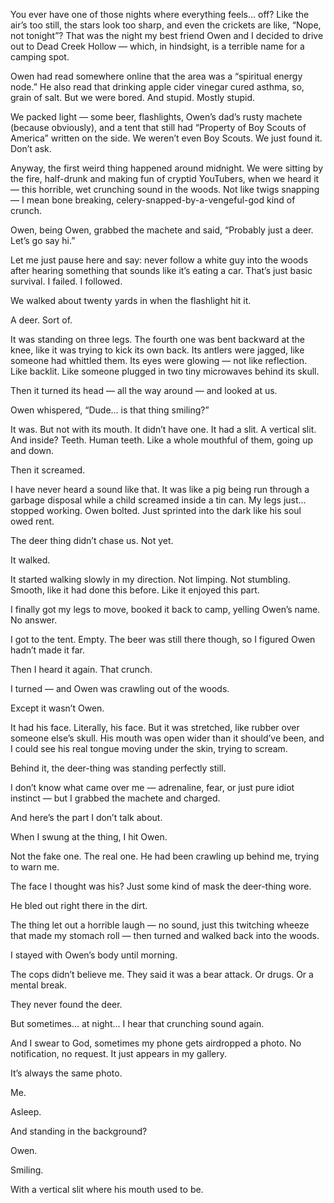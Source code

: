 You ever have one of those nights where everything feels… off? Like the air’s too still, the stars look too sharp, and even the crickets are like, “Nope, not tonight”? That was the night my best friend Owen and I decided to drive out to Dead Creek Hollow — which, in hindsight, is a terrible name for a camping spot.

Owen had read somewhere online that the area was a “spiritual energy node.” He also read that drinking apple cider vinegar cured asthma, so, grain of salt. But we were bored. And stupid. Mostly stupid.

We packed light — some beer, flashlights, Owen’s dad’s rusty machete (because obviously), and a tent that still had “Property of Boy Scouts of America” written on the side. We weren’t even Boy Scouts. We just found it. Don’t ask.

Anyway, the first weird thing happened around midnight. We were sitting by the fire, half-drunk and making fun of cryptid YouTubers, when we heard it — this horrible, wet crunching sound in the woods. Not like twigs snapping — I mean bone breaking, celery-snapped-by-a-vengeful-god kind of crunch.

Owen, being Owen, grabbed the machete and said, “Probably just a deer. Let’s go say hi.”

Let me just pause here and say: never follow a white guy into the woods after hearing something that sounds like it’s eating a car. That’s just basic survival. I failed. I followed.

We walked about twenty yards in when the flashlight hit it.

A deer. Sort of.

It was standing on three legs. The fourth one was bent backward at the knee, like it was trying to kick its own back. Its antlers were jagged, like someone had whittled them. Its eyes were glowing — not like reflection. Like backlit. Like someone plugged in two tiny microwaves behind its skull.

Then it turned its head — all the way around — and looked at us.

Owen whispered, “Dude… is that thing smiling?”

It was. But not with its mouth. It didn’t have one. It had a slit. A vertical slit. And inside? Teeth. Human teeth. Like a whole mouthful of them, going up and down.

Then it screamed.

I have never heard a sound like that. It was like a pig being run through a garbage disposal while a child screamed inside a tin can. My legs just… stopped working. Owen bolted. Just sprinted into the dark like his soul owed rent.

The deer thing didn’t chase us. Not yet.

It walked.

It started walking slowly in my direction. Not limping. Not stumbling. Smooth, like it had done this before. Like it enjoyed this part.

I finally got my legs to move, booked it back to camp, yelling Owen’s name. No answer.

I got to the tent. Empty. The beer was still there though, so I figured Owen hadn’t made it far.

Then I heard it again. That crunch.

I turned — and Owen was crawling out of the woods.

Except it wasn’t Owen.

It had his face. Literally, his face. But it was stretched, like rubber over someone else’s skull. His mouth was open wider than it should’ve been, and I could see his real tongue moving under the skin, trying to scream.

Behind it, the deer-thing was standing perfectly still.

I don’t know what came over me — adrenaline, fear, or just pure idiot instinct — but I grabbed the machete and charged.

And here’s the part I don’t talk about.

When I swung at the thing, I hit Owen.

Not the fake one. The real one. He had been crawling up behind me, trying to warn me.

The face I thought was his? Just some kind of mask the deer-thing wore.

He bled out right there in the dirt.

The thing let out a horrible laugh — no sound, just this twitching wheeze that made my stomach roll — then turned and walked back into the woods.

I stayed with Owen’s body until morning.

The cops didn’t believe me. They said it was a bear attack. Or drugs. Or a mental break.

They never found the deer.

But sometimes… at night… I hear that crunching sound again.

And I swear to God, sometimes my phone gets airdropped a photo. No notification, no request. It just appears in my gallery.

It’s always the same photo.

Me.

Asleep.

And standing in the background?

Owen.

Smiling.

With a vertical slit where his mouth used to be.